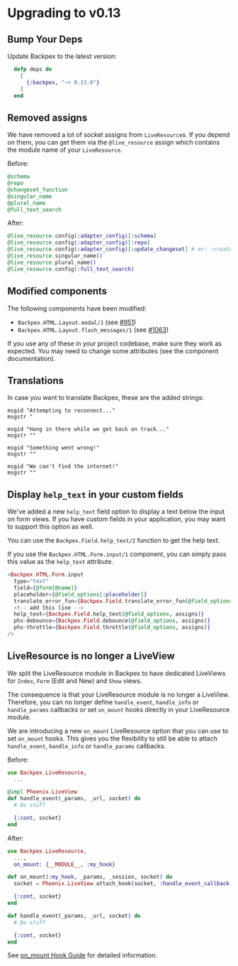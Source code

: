 # Upgrading to v0.13

## Bump Your Deps

Update Backpex to the latest version:

```elixir
  defp deps do
    [
      {:backpex, "~> 0.13.0"}
    ]
  end
```

## Removed assigns

We have removed a lot of socket assigns from `LiveResource`s. If you depend on them, you can get them via the
`@live_resource` assign which contains the module name of your `LiveResource`.

Before:

```elixir
@schema
@repo
@changeset_function
@singular_name
@plural_name
@full_text_search
```

After:

```elixir
@live_resource.config(:adapter_config)[:schema]
@live_resource.config(:adapter_config)[:repo]
@live_resource.config(:adapter_config)[:update_changeset] # or: :create_changeset
@live_resource.singular_name()
@live_resource.plural_name()
@live_resource.config(:full_text_search)
```

## Modified components

The following components have been modified:

- `Backpex.HTML.Layout.modal/1` (see [#951](https://github.com/naymspace/backpex/pull/951))
- `Backpex.HTML.Layout.flash_messages/1` (see [#1063](https://github.com/naymspace/backpex/pull/1063))

If you use any of these in your project codebase, make sure they work as expected. You may need to change some
attributes (see the component documentation).

## Translations

In case you want to translate Backpex, these are the added strings:

```
msgid "Attempting to reconnect..."
msgstr "

msgid "Hang in there while we get back on track..."
msgstr ""

msgid "Something went wrong!"
msgstr ""

msgid "We can't find the internet!"
msgstr ""
```

## Display `help_text` in your custom fields

We've added a new `help_text` field option to display a text below the input on form views. If you have custom fields in your application, you may want to support this option as well.

You can use the `Backpex.Field.help_text/2` function to get the help text.

If you use the `Backpex.HTML.Form.input/1` component, you can simply pass this value as the `help_text` attribute.

```elixir
<Backpex.HTML.Form.input
  type="text"
  field={@form[@name]}
  placeholder={@field_options[:placeholder]}
  translate_error_fun={Backpex.Field.translate_error_fun(@field_options, assigns)}
  <!-- add this line -->
  help_text={Backpex.Field.help_text(@field_options, assigns)} 
  phx-debounce={Backpex.Field.debounce(@field_options, assigns)}
  phx-throttle={Backpex.Field.throttle(@field_options, assigns)}
/>
```

## LiveResource is no longer a LiveView

We split the LiveResource module in Backpex to have dedicated LiveViews for `Index`, `Form` (Edit and New) and `Show` views.

The consequence is that your LiveResource module is no longer a LiveView. Therefore, you can no longer define `handle_event`, 
`handle_info` or `handle_params` callbacks or set `on_mount` hooks directly in your LiveResource module.

We are introducing a new `on_mount` LiveResource option that you can use to set `on_mount` hooks. This gives you the flexibility 
to still be able to attach `handle_event`,  `handle_info` or `handle_params` callbacks.

Before:

```elixir
use Backpex.LiveResource,
  ...

@impl Phoenix.LiveView
def handle_event(_params, _url, socket) do
  # Do stuff

  {:cont, socket}
end
```

After:

```elixir
use Backpex.LiveResource,
  ...,
  on_mount: {__MODULE__, :my_hook}

def on_mount(:my_hook, _params, _session, socket) do
  socket = Phoenix.LiveView.attach_hook(socket, :handle_event_callback, :handle_event, &handle_event/3)

  {:cont, socket}
end

def handle_event(_params, _url, socket) do
  # Do stuff

  {:cont, socket}
end
```

See [on_mount Hook Guide](/guides/live_resource/on_mount-hook.md) for detailed information.

